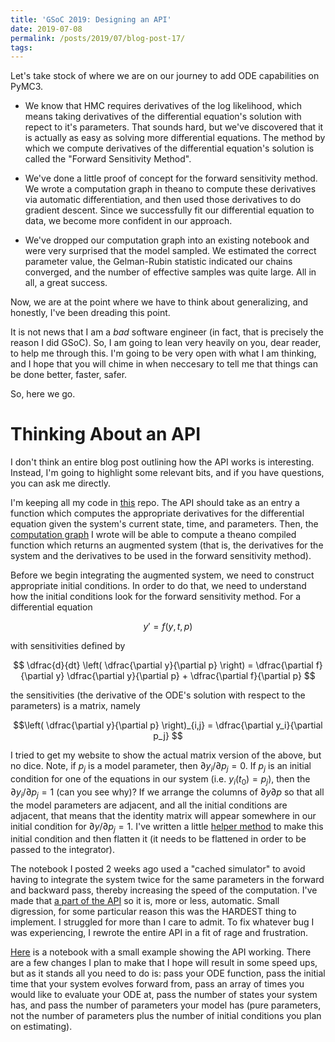 ```yaml
---
title: 'GSoC 2019: Designing an API'
date: 2019-07-08
permalink: /posts/2019/07/blog-post-17/
tags:
---
```


Let's take stock of where we are on our journey to add ODE capabilities on PyMC3.

* We know that HMC requires derivatives of the log likelihood, which means taking derivatives of the differential equation's solution with repect to it's parameters.  That sounds hard, but we've discovered that it is actually as easy as solving more differential equations.  The method by which we compute derivatives of the differential equation's solution is called the "Forward Sensitivity Method".

* We've done a little proof of concept for the forward sensitivity method.  We wrote a computation graph in theano to compute these derivatives via automatic differentiation, and then used those derivatives to do gradient descent.  Since we successfully fit our differential equation to data, we become more confident in our approach.

* We've dropped our computation graph into an existing notebook and were very surprised that the model sampled.  We estimated the correct parameter value, the Gelman-Rubin statistic indicated our chains converged, and the number of effective samples was quite large.  All in all, a great success.

Now, we are at the point where we have to think about generalizing, and honestly, I've been dreading this point.

It is not news that I am a *bad* software engineer (in fact, that is precisely the reason I did GSoC).  So, I am going to lean very heavily on you, dear reader, to help me through this.  I'm going to be very open with what I am thinking, and I hope that you will chime in when neccesary to tell me that things can be done better, faster, safer.

So, here we go.

# Thinking About an API

I don't think an entire blog post outlining how the API works is interesting.  Instead, I'm going to highlight some relevant bits, and if you have questions, you can ask me directly.

I'm keeping all my code in [this](https://github.com/Dpananos/ODEGSoC/blob/master/Scripts/ode_api.py) repo.  The API should take as an entry a function which computes the appropriate derivatives for the differential equation given the system's current state, time, and parameters.  Then, the [computation graph](https://github.com/Dpananos/ODEGSoC/blob/master/Scripts/ode_api.py#L151) I wrote will be able to compute a theano compiled function which returns an augmented system (that is, the derivatives for the system and the derivatives to be used in the forward sensitivity method).

Before we begin integrating the augmented system, we need to construct appropriate initial conditions.  In order to do that, we need to understand how the initial conditions look for the forward sensitivity method.  For a differential equation

$$y' = f(y,t,p)$$

with sensitivities defined by

$$ \dfrac{d}{dt} \left( \dfrac{\partial y}{\partial p} \right) = \dfrac{\partial f}{\partial y} \dfrac{\partial y}{\partial p} + \dfrac{\partial f}{\partial p} $$

the sensitivities (the derivative of the ODE's solution with respect to the parameters) is a matrix, namely

$$\left( \dfrac{\partial y}{\partial p} \right)_{i,j} = \dfrac{\partial y_i}{\partial p_j} $$

I tried to get my website to show the actual matrix version of the above, but no dice.  Note, if $p_j$ is a model parameter, then $\partial y_i / \partial p_j = 0$.  If $p_j$ is an initial condition for one of the equations in our system (i.e. $y_i(t_0) = p_j$), then the $\partial y_i / \partial p_j = 1$ (can you see why)?  If we arrange the columns of $\partial y\partial p$ so that all the model parameters are adjacent, and all the initial conditions are adjacent, that means that the identity matrix will appear somewhere in our initial condition for $\partial y / \partial p_j = 1$. I've written a little [helper  method](https://github.com/Dpananos/ODEGSoC/blob/master/Scripts/ode_api.py#L30) to make this initial condition and then flatten it (it needs to be flattened in order to be passed to the integrator).


The notebook I posted 2 weeks ago used a "cached simulator" to avoid having to integrate the system twice for the same parameters in the forward and backward pass, thereby increasing the speed of the computation.  I've made that [a part of the API](https://github.com/Dpananos/ODEGSoC/blob/master/Scripts/ode_api.py#L87) so it is, more or less, automatic.  Small digression, for some particular reason this was the HARDEST thing to implement.  I struggled for more than I care to admit.  To fix whatever bug I was experiencing, I rewrote the entire API in a fit of rage and frustration.  

[Here](https://github.com/Dpananos/ODEGSoC/blob/master/Scripts/test_scalar_ode_1_param.ipynb) is a notebook with a small example showing the API working.  There are a few changes I plan to make that I hope will result in some speed ups, but as it stands all you need to do is: pass your ODE function, pass the initial time that your system evolves forward from, pass an array of times you would like to evaluate your ODE at, pass the number of states your system has, and pass the number of parameters your model has (pure parameters, not the number of parameters plus the number of initial conditions you plan on estimating).
